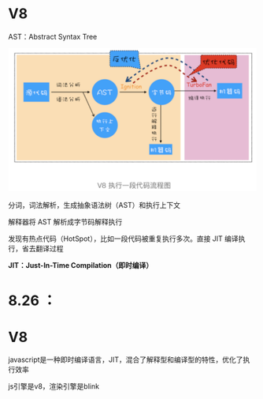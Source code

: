 # V8

AST：Abstract Syntax Tree

![alt text](image.png)

分词，词法解析，生成抽象语法树（AST）和执行上下文

解释器将 AST 解析成字节码解释执行

发现有热点代码（HotSpot），比如一段代码被重复执行多次。直接 JIT 编译执行，省去翻译过程

**JIT：Just-In-Time Compilation（即时编译）**


# 8.26 ：

# V8
javascript是一种即时编译语言，JIT，混合了解释型和编译型的特性，优化了执行效率

js引擎是v8，渲染引擎是blink


